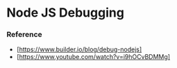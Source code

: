 # Node JS Debugging

### Reference

- [https://www.builder.io/blog/debug-nodejs]
- [https://www.youtube.com/watch?v=i9hOCvBDMMg]
